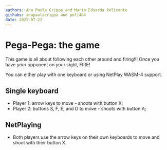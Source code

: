```yaml
---
authors: Ana Paula Crippa and Maria Eduarda Policante
githubs: anapaulacrippa and poli404
date: 2025-07-22
---
```


# Pega-Pega: the game

This game is all about following each other around and firing!!!
Once you have your opponent on your sight, FIRE!

You can either play with one keyboard or using NetPlay WASM-4 support.

## Single keyboard

- Player 1: arrow keys to move - shoots with button X;
- Player 2: buttons S, F, E, and D to move - shoots with button A;

## NetPlaying

- Both players use the arrow keys on their own keyboards to move and shoot with their button X.
